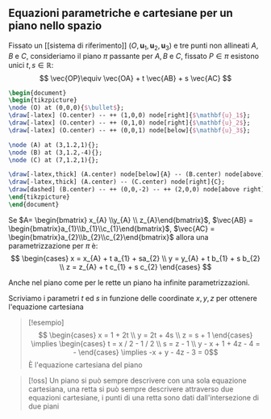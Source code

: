 ## Equazioni parametriche e cartesiane per un piano nello spazio

Fissato un [[sistema di riferimento]] ($O, \mathbf{u}_{1},\mathbf{u}_{2},\mathbf{u}_{3}$) e tre punti non allineati $A,B$ e $C$, consideriamo il piano $\pi$ passante per $A,B$ e $C$, fissato $P \in \pi$ esistono unici $t, s \in \mathbb{R}$:
$$ \vec{OP}\equiv \vec{OA} + t \vec{AB} + s \vec{AC} $$
```tikz
\begin{document}
\begin{tikzpicture}
\node (O) at (0,0,0){$\bullet$};
\draw[-latex] (O.center) -- ++ (1,0,0) node[right]{$\mathbf{u}_1$};
\draw[-latex] (O.center) -- ++ (0,1,0) node[right]{$\mathbf{u}_2$};
\draw[-latex] (O.center) -- ++ (0,0,1) node[below]{$\mathbf{u}_3$};

\node (A) at (3,1.2,1){};
\node (B) at (3,1.2,-4){};
\node (C) at (7,1.2,1){};

\draw[-latex,thick] (A.center) node[below]{A} -- (B.center) node[above]{B};
\draw[-latex,thick] (A.center) -- (C.center) node[right]{C};
\draw[dashed] (B.center) -- ++ (0,0,-2) -- ++ (2,0,0) node[above right]{P} -- ++ (0,0,7);
\end{tikzpicture}
\end{document}
```

Se $A= \begin{bmatrix} x_{A} \\y_{A} \\ z_{A}\end{bmatrix}$, $\vec{AB} = \begin{bmatrix}a_{1}\\b_{1}\\c_{1}\end{bmatrix}$, $\vec{AC} = \begin{bmatrix}a_{2}\\b_{2}\\c_{2}\end{bmatrix}$ allora una parametrizzazione per $\pi$ è:
$$ \begin{cases}
x = x_{A} + t a_{1} + sa_{2} \\
y = y_{A} + t b_{1} + s b_{2} \\
z = z_{A} + t c_{1} + s c_{2}
\end{cases} $$

Anche nel piano come per le rette un piano ha infinite parametrizzazioni.

Scriviamo i parametri $t$ ed $s$ in funzione delle coordinate $x,y,z$ per ottenere l'equazione cartesiana

>[!esempio]
>$$ \begin{cases}
>x = 1 + 2t \\
>y = 2t + 4s \\
>z = s + 1
>\end{cases} \implies \begin{cases}
>t = x / 2 - 1 / 2 \\
>s = z - 1 \\
>y - x + 1 + 4z - 4 = -
>\end{cases}  \implies -x + y - 4z - 3 = 0$$
>È l'equazione cartesiana del piano

>[!oss]
>Un piano si può sempre descrivere con una sola equazione cartesiana, una retta si può sempre descrivere attraverso due equazioni cartesiane, i punti di una retta sono dati dall'intersezione di due piani

